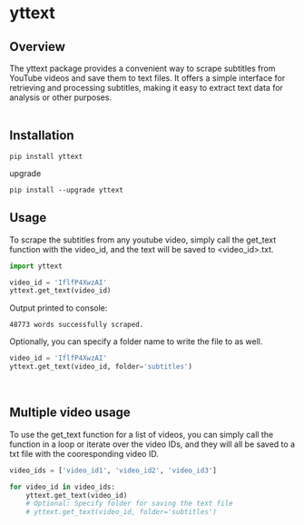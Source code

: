 # yttext

## Overview
The yttext package provides a convenient way to scrape subtitles from YouTube videos and save them to text files. It offers a simple interface for retrieving and processing subtitles, making it easy to extract text data for analysis or other purposes.
<br></br>

## Installation
```
pip install yttext
```
upgrade
```
pip install --upgrade yttext
```

## Usage

To scrape the subtitles from any youtube video, simply call the get_text function with the video_id, and the text will be saved to <video_id>.txt.
```python
import yttext

video_id = 'IflfP4XwzAI'
yttext.get_text(video_id)
```
Output printed to console:
```
48773 words successfully scraped.
```
Optionally, you can specify a folder name to write the file to as well.

```python
video_id = 'IflfP4XwzAI'
yttext.get_text(video_id, folder='subtitles')
```
<br>

## Multiple video usage

To use the get_text function for a list of videos, you can simply call the function in a loop or iterate over the video IDs, and they will all be saved to a txt file with the cooresponding video ID.

```python
video_ids = ['video_id1', 'video_id2', 'video_id3']

for video_id in video_ids:
    yttext.get_text(video_id)
    # Optional: Specify folder for saving the text file
    # yttext.get_text(video_id, folder='subtitles')
```
